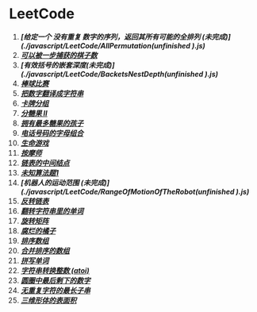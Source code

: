 # LeetCode

1. ***[给定一个 没有重复 数字的序列，返回其所有可能的全排列  (未完成)](./javascript/LeetCode/AllPermutation(unfinished ).js)***
2. ***[可以被一步捕获的棋子数](./javascript/LeetCode/AvailableCatchOfVehicles.js)***
3. ***[有效括号的嵌套深度(未完成)](./javascript/LeetCode/BacketsNestDepth(unfinished ).js)***
4. ***[棒球比赛](./javascript/LeetCode/BaseBallGame.js)***
5. ***[把数字翻译成字符串](./javascript/LeetCode/BaShuZiFanYiChengZiFuChuanLcof.js)***
6. ***[卡牌分组](./javascript/LeetCode/CardsAreGrouped.js)***
7. ***[分糖果 II](./javascript/LeetCode/DistributeCandiesToPeople.js)***
8. ***[拥有最多糖果的孩子](./javascript/LeetCode/KidsWithTheGreatestNumberOfCandies.js)***
9. ***[电话号码的字母组合](./javascript/LeetCode/LetterCombinationsOfTelephoneNumbers.js)***
10. ***[生命游戏](./javascript/LeetCode/LiveGame.js)***
11. ***[按摩师](./javascript/LeetCode/Massager.js)***
12. ***[链表的中间结点](./javascript/LeetCode/MiddleOfTheLinkedList.js)***
13. ***[未知算法题1](./javascript/LeetCode/oddOrEvenArr.js)***
14. ***[机器人的运动范围 (未完成)](./javascript/LeetCode/RangeOfMotionOfTheRobot(unfinished ).js)***
15. ***[反转链表](./javascript/LeetCode/ReverseLinkedList.js)***
16. ***[翻转字符串里的单词](./javascript/LeetCode/ReverseWordInAString.js)***
17. ***[旋转矩阵](./javascript/LeetCode/RotationMatrix.js)***
18. ***[腐烂的橘子](./javascript/LeetCode/RottingOranges.js)***
19. ***[排序数组](./javascript/LeetCode/SortAnArray.js)***
20. ***[合并排序的数组](./javascript/LeetCode/SortedMergeLcci.js)***
21. ***[拼写单词](./javascript/LeetCode/SpellWord.js)***
22. ***[字符串转换整数 (atoi)](./javascript/LeetCode/String-convertedIntegers(ATOI).js)***
23. ***[圆圈中最后剩下的数字](./javascript/LeetCode/TheLastNumberLeftInTheCircle.js)***
24. ***[无重复字符的最长子串](./javascript/LeetCode/TheOldestStringWithoutRepeatingCharacters.js)***
25. ***[三维形体的表面积](./javascript/LeetCode/ThreeDimensionalSuperficialArea.js)***



